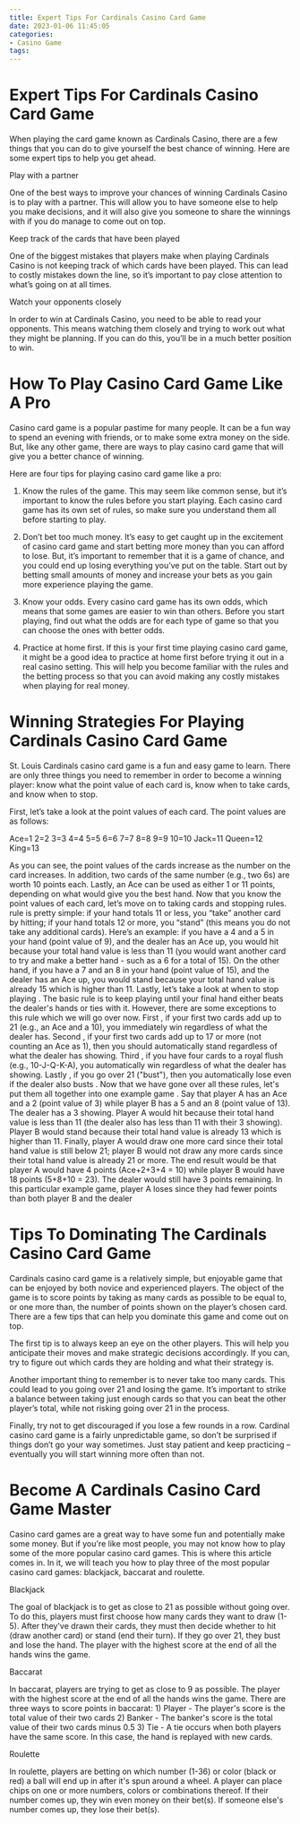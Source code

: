 ```yaml
---
title: Expert Tips For Cardinals Casino Card Game
date: 2023-01-06 11:45:05
categories:
- Casino Game
tags:
---
```



#  Expert Tips For Cardinals Casino Card Game

When playing the card game known as Cardinals Casino, there are a few things that you can do to give yourself the best chance of winning. Here are some expert tips to help you get ahead.

Play with a partner

One of the best ways to improve your chances of winning Cardinals Casino is to play with a partner. This will allow you to have someone else to help you make decisions, and it will also give you someone to share the winnings with if you do manage to come out on top.

Keep track of the cards that have been played

One of the biggest mistakes that players make when playing Cardinals Casino is not keeping track of which cards have been played. This can lead to costly mistakes down the line, so it’s important to pay close attention to what’s going on at all times.

Watch your opponents closely

In order to win at Cardinals Casino, you need to be able to read your opponents. This means watching them closely and trying to work out what they might be planning. If you can do this, you’ll be in a much better position to win.

#  How To Play Casino Card Game Like A Pro
Casino card game is a popular pastime for many people. It can be a fun way to spend an evening with friends, or to make some extra money on the side. But, like any other game, there are ways to play casino card game that will give you a better chance of winning.

Here are four tips for playing casino card game like a pro:

1. Know the rules of the game. This may seem like common sense, but it’s important to know the rules before you start playing. Each casino card game has its own set of rules, so make sure you understand them all before starting to play.

2. Don’t bet too much money. It’s easy to get caught up in the excitement of casino card game and start betting more money than you can afford to lose. But, it’s important to remember that it is a game of chance, and you could end up losing everything you’ve put on the table. Start out by betting small amounts of money and increase your bets as you gain more experience playing the game.

3. Know your odds. Every casino card game has its own odds, which means that some games are easier to win than others. Before you start playing, find out what the odds are for each type of game so that you can choose the ones with better odds.

4. Practice at home first. If this is your first time playing casino card game, it might be a good idea to practice at home first before trying it out in a real casino setting. This will help you become familiar with the rules and the betting process so that you can avoid making any costly mistakes when playing for real money.

#  Winning Strategies For Playing Cardinals Casino Card Game

St. Louis Cardinals casino card game is a fun and easy game to learn. There are only three things you need to remember in order to become a winning player: know what the point value of each card is, know when to take cards, and know when to stop.

First, let’s take a look at the point values of each card. The point values are as follows:

Ace=1
2=2
3=3
4=4
5=5
6=6
7=7
8=8
9=9
10=10 Jack=11 Queen=12 King=13























  As you can see, the point values of the cards increase as the number on the card increases. In addition, two cards of the same number (e.g., two 6s) are worth 10 points each. Lastly, an Ace can be used as either 1 or 11 points, depending on what would give you the best hand. Now that you know the point values of each card, let’s move on to taking cards and stopping rules.  rule is pretty simple: if your hand totals 11 or less, you “take” another card by hitting; if your hand totals 12 or more, you “stand” (this means you do not take any additional cards). Here’s an example: if you have a 4 and a 5 in your hand (point value of 9), and the dealer has an Ace up, you would hit because your total hand value is less than 11 (you would want another card to try and make a better hand - such as a 6 for a total of 15). On the other hand, if you have a 7 and an 8 in your hand (point value of 15), and the dealer has an Ace up, you would stand because your total hand value is already 15 which is higher than 11. Lastly, let’s take a look at when to stop playing . The basic rule is to keep playing until your final hand either beats the dealer's hands or ties with it. However, there are some exceptions to this rule which we will go over now.  First , if your first two cards add up to 21 (e.g., an Ace and a 10), you immediately win regardless of what the dealer has. Second , if your first two cards add up to 17 or more (not counting an Ace as 1), then you should automatically stand regardless of what the dealer has showing. Third , if you have four cards to a royal flush (e.g., 10-J-Q-K-A), you automatically win regardless of what the dealer has showing. Lastly , if you go over 21 ("bust"), then you automatically lose even if the dealer also busts . Now that we have gone over all these rules, let's put them all together into one example game . Say that player A has an Ace and a 2 (point value of 3) while player B has a 5 and an 8 (point value of 13). The dealer has a 3 showing. Player A would hit because their total hand value is less than 11 (the dealer also has less than 11 with their 3 showing). Player B would stand because their total hand value is already 13 which is higher than 11. Finally, player A would draw one more card since their total hand value is still below 21; player B would not draw any more cards since their total hand value is already 21 or more. The end result would be that player A would have 4 points (Ace+2+3+4 = 10) while player B would have 18 points (5+8+10 = 23). The dealer would still have 3 points remaining. In this particular example game, player A loses since they had fewer points than both player B and the dealer

#  Tips To Dominating The Cardinals Casino Card Game

Cardinals casino card game is a relatively simple, but enjoyable game that can be enjoyed by both novice and experienced players. The object of the game is to score points by taking as many cards as possible to be equal to, or one more than, the number of points shown on the player’s chosen card. There are a few tips that can help you dominate this game and come out on top.

The first tip is to always keep an eye on the other players. This will help you anticipate their moves and make strategic decisions accordingly. If you can, try to figure out which cards they are holding and what their strategy is.

Another important thing to remember is to never take too many cards. This could lead to you going over 21 and losing the game. It’s important to strike a balance between taking just enough cards so that you can beat the other player’s total, while not risking going over 21 in the process.

Finally, try not to get discouraged if you lose a few rounds in a row. Cardinal casino card game is a fairly unpredictable game, so don’t be surprised if things don’t go your way sometimes. Just stay patient and keep practicing – eventually you will start winning more often than not.

#  Become A Cardinals Casino Card Game Master

Casino card games are a great way to have some fun and potentially make some money. But if you're like most people, you may not know how to play some of the more popular casino card games. This is where this article comes in. In it, we will teach you how to play three of the most popular casino card games: blackjack, baccarat and roulette.

Blackjack

The goal of blackjack is to get as close to 21 as possible without going over. To do this, players must first choose how many cards they want to draw (1-5). After they've drawn their cards, they must then decide whether to hit (draw another card) or stand (end their turn). If they go over 21, they bust and lose the hand. The player with the highest score at the end of all the hands wins the game.

Baccarat

In baccarat, players are trying to get as close to 9 as possible. The player with the highest score at the end of all the hands wins the game. There are three ways to score points in baccarat: 1) Player - The player's score is the total value of their two cards 2) Banker - The banker's score is the total value of their two cards minus 0.5 3) Tie - A tie occurs when both players have the same score. In this case, the hand is replayed with new cards.

Roulette

In roulette, players are betting on which number (1-36) or color (black or red) a ball will end up in after it's spun around a wheel. A player can place chips on one or more numbers, colors or combinations thereof. If their number comes up, they win even money on their bet(s). If someone else's number comes up, they lose their bet(s).